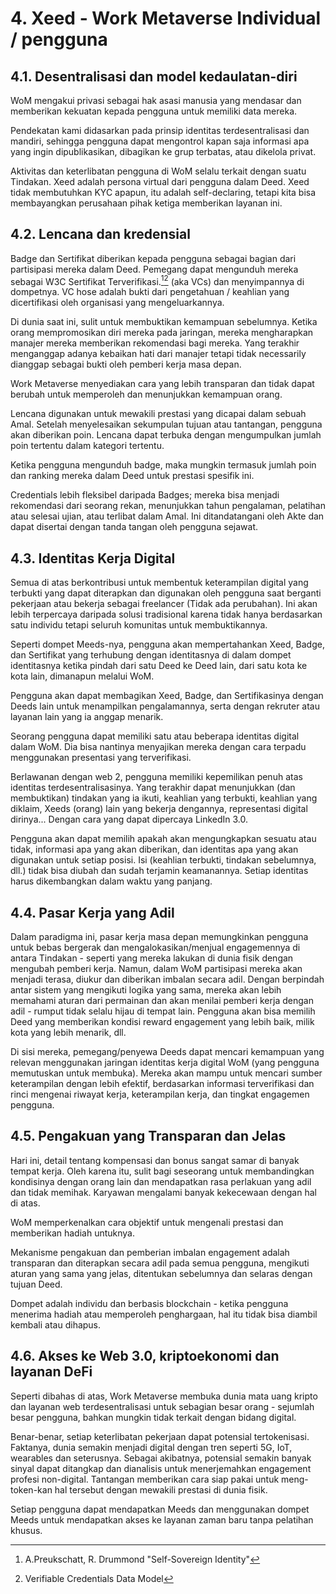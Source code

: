 # 4. Xeed - Work Metaverse Individual / pengguna

## 4.1. Desentralisasi dan model kedaulatan-diri

WoM mengakui privasi sebagai hak asasi manusia yang mendasar dan memberikan kekuatan kepada pengguna untuk memiliki data mereka.

Pendekatan kami didasarkan pada prinsip identitas terdesentralisasi dan mandiri, sehingga pengguna dapat mengontrol kapan saja informasi apa yang ingin dipublikasikan, dibagikan ke grup terbatas, atau dikelola privat.

Aktivitas dan keterlibatan pengguna di WoM selalu terkait dengan suatu Tindakan. Xeed adalah persona virtual dari pengguna dalam Deed. Xeed tidak membutuhkan KYC apapun, itu adalah self-declaring, tetapi kita bisa membayangkan perusahaan pihak ketiga memberikan layanan ini.

## 4.2. Lencana dan kredensial

Badge dan Sertifikat diberikan kepada pengguna sebagai bagian dari partisipasi mereka dalam Deed. Pemegang dapat mengunduh mereka sebagai W3C Sertifikat Terverifikasi.[^7][^8] (aka VCs) dan menyimpannya di dompetnya. VC hose adalah bukti dari pengetahuan / keahlian yang dicertifikasi oleh organisasi yang mengeluarkannya.

Di dunia saat ini, sulit untuk membuktikan kemampuan sebelumnya. Ketika orang mempromosikan diri mereka pada jaringan, mereka mengharapkan manajer mereka memberikan rekomendasi bagi mereka. Yang terakhir menganggap adanya kebaikan hati dari manajer tetapi tidak necessarily dianggap sebagai bukti oleh pemberi kerja masa depan.

Work Metaverse menyediakan cara yang lebih transparan dan tidak dapat berubah untuk memperoleh dan menunjukkan kemampuan orang.

Lencana digunakan untuk mewakili prestasi yang dicapai dalam sebuah Amal. Setelah menyelesaikan sekumpulan tujuan atau tantangan, pengguna akan diberikan poin. Lencana dapat terbuka dengan mengumpulkan jumlah poin tertentu dalam kategori tertentu.

Ketika pengguna mengunduh badge, maka mungkin termasuk jumlah poin dan ranking mereka dalam Deed untuk prestasi spesifik ini.

Credentials lebih fleksibel daripada Badges; mereka bisa menjadi rekomendasi dari seorang rekan, menunjukkan tahun pengalaman, pelatihan atau selesai ujian, atau terlibat dalam Amal. Ini ditandatangani oleh Akte dan dapat disertai dengan tanda tangan oleh pengguna sejawat.

## 4.3. Identitas Kerja Digital

Semua di atas berkontribusi untuk membentuk keterampilan digital yang terbukti yang dapat diterapkan dan digunakan oleh pengguna saat berganti pekerjaan atau bekerja sebagai freelancer (Tidak ada perubahan). Ini akan lebih terpercaya daripada solusi tradisional karena tidak hanya berdasarkan satu individu tetapi seluruh komunitas untuk membuktikannya.

Seperti dompet Meeds-nya, pengguna akan mempertahankan Xeed, Badge, dan Sertifikat yang terhubung dengan identitasnya di dalam dompet identitasnya ketika pindah dari satu Deed ke Deed lain, dari satu kota ke kota lain, dimanapun melalui WoM.

Pengguna akan dapat membagikan Xeed, Badge, dan Sertifikasinya dengan Deeds lain untuk menampilkan pengalamannya, serta dengan rekruter atau layanan lain yang ia anggap menarik.

Seorang pengguna dapat memiliki satu atau beberapa identitas digital dalam WoM. Dia bisa nantinya menyajikan mereka dengan cara terpadu menggunakan presentasi yang terverifikasi.

Berlawanan dengan web 2, pengguna memiliki kepemilikan penuh atas identitas terdesentralisasinya. Yang terakhir dapat menunjukkan (dan membuktikan) tindakan yang ia ikuti, keahlian yang terbukti, keahlian yang diklaim, Xeeds (orang) lain yang bekerja dengannya, representasi digital dirinya... Dengan cara yang dapat dipercaya LinkedIn 3.0.

Pengguna akan dapat memilih apakah akan mengungkapkan sesuatu atau tidak, informasi apa yang akan diberikan, dan identitas apa yang akan digunakan untuk setiap posisi. Isi (keahlian terbukti, tindakan sebelumnya, dll.) tidak bisa diubah dan sudah terjamin keamanannya. Setiap identitas harus dikembangkan dalam waktu yang panjang.

## 4.4. Pasar Kerja yang Adil

Dalam paradigma ini, pasar kerja masa depan memungkinkan pengguna untuk bebas bergerak dan mengalokasikan/menjual engagemennya di antara Tindakan - seperti yang mereka lakukan di dunia fisik dengan mengubah pemberi kerja. Namun, dalam WoM partisipasi mereka akan menjadi terasa, diukur dan diberikan imbalan secara adil. Dengan berpindah antar sistem yang mengikuti logika yang sama, mereka akan lebih memahami aturan dari permainan dan akan menilai pemberi kerja dengan adil - rumput tidak selalu hijau di tempat lain. Pengguna akan bisa memilih Deed yang memberikan kondisi reward engagement yang lebih baik, milik kota yang lebih menarik, dll.

Di sisi mereka, pemegang/penyewa Deeds dapat mencari kemampuan yang relevan menggunakan jaringan identitas kerja digital WoM (yang pengguna memutuskan untuk membuka). Mereka akan mampu untuk mencari sumber keterampilan dengan lebih efektif, berdasarkan informasi terverifikasi dan rinci mengenai riwayat kerja, keterampilan kerja, dan tingkat engagemen pengguna.

## 4.5. Pengakuan yang Transparan dan Jelas

Hari ini, detail tentang kompensasi dan bonus sangat samar di banyak tempat kerja. Oleh karena itu, sulit bagi seseorang untuk membandingkan kondisinya dengan orang lain dan mendapatkan rasa perlakuan yang adil dan tidak memihak. Karyawan mengalami banyak kekecewaan dengan hal di atas.

WoM memperkenalkan cara objektif untuk mengenali prestasi dan memberikan hadiah untuknya.

Mekanisme pengakuan dan pemberian imbalan engagement adalah transparan dan diterapkan secara adil pada semua pengguna, mengikuti aturan yang sama yang jelas, ditentukan sebelumnya dan selaras dengan tujuan Deed.

Dompet adalah individu dan berbasis blockchain - ketika pengguna menerima hadiah atau memperoleh penghargaan, hal itu tidak bisa diambil kembali atau dihapus.

## 4.6. Akses ke Web 3.0, kriptoekonomi dan layanan DeFi

Seperti dibahas di atas, Work Metaverse membuka dunia mata uang kripto dan layanan web terdesentralisasi untuk sebagian besar orang - sejumlah besar pengguna, bahkan mungkin tidak terkait dengan bidang digital.

Benar-benar, setiap keterlibatan pekerjaan dapat potensial tertokenisasi. Faktanya, dunia semakin menjadi digital dengan tren seperti 5G, IoT, wearables dan seterusnya. Sebagai akibatnya, potensial semakin banyak sinyal dapat ditangkap dan dianalisis untuk menerjemahkan engagement profesi non-digital. Tantangan memberikan cara siap pakai untuk meng-token-kan hal tersebut dengan mewakili prestasi di dunia fisik.

Setiap pengguna dapat mendapatkan Meeds dan menggunakan dompet Meeds untuk mendapatkan akses ke layanan zaman baru tanpa pelatihan khusus.

[^7]: A.Preukschatt, R. Drummond "Self-Sovereign Identity"
[^8]: Verifiable Credentials Data Model
